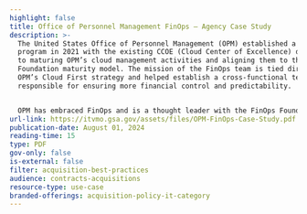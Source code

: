 ```yaml
---
highlight: false
title: Office of Personnel Management FinOps – Agency Case Study
description: >-
  The United States Office of Personnel Management (OPM) established a FinOps
  program in 2021 with the existing CCOE (Cloud Center of Excellence) dedicated
  to maturing OPM’s cloud management activities and aligning them to the FinOps
  Foundation maturity model. The mission of the FinOps team is tied directly to
  OPM’s Cloud First strategy and helped establish a cross-functional team
  responsible for ensuring more financial control and predictability.


  OPM has embraced FinOps and is a thought leader with the FinOps Foundation. OPM is a member of the FinOps Foundation Governing Board and has led the public sector working group along with other government employees and industry professionals. The group is tasked with developing processes and procedures to help government agencies implement FinOps.
url-link: https://itvmo.gsa.gov/assets/files/OPM-FinOps-Case-Study.pdf
publication-date: August 01, 2024
reading-time: 15
type: PDF
gov-only: false
is-external: false
filter: acquisition-best-practices
audience: contracts-acquisitions
resource-type: use-case
branded-offerings: acquisition-policy-it-category
---
```

